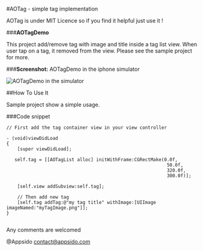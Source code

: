 #AOTag - simple tag implementation

AOTag is under MIT Licence so if you find it helpful just use it !

###**AOTagDemo**

This project add/remove tag with image and title inside a tag list view. When user tap on a tag, it removed from the view. Please see the sample project for more.

###**Screenshot:**
AOTagDemo in the iphone simulator

![AOTagDemo in the simulator][1]

##How To Use It

Sample project show a simple usage.

###Code snippet

```objc
// First add the tag container view in your view controller

- (void)viewDidLoad
{
    [super viewDidLoad];
    
   self.tag = [[AOTagList alloc] initWithFrame:CGRectMake(0.0f,
                                                           50.0f,
                                                           320.0f,
                                                           300.0f)];
    
	[self.view addSubview:self.tag];

	// Then add new tag
	[self.tag addTag:@"my tag title" withImage:[UIImage imageNamed:"myTagImage.png"]];
}
    
```

Any comments are welcomed 

@Appsido
contact@appsido.com

 [1]:http://public.appsido.com/iPhone/public/AOTag/AOTagScreen.png
